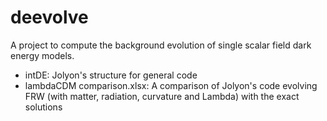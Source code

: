 deevolve
========

A project to compute the background evolution of single scalar field dark energy models.

* intDE: Jolyon's structure for general code
* lambdaCDM comparison.xlsx: A comparison of Jolyon's code evolving FRW (with matter, radiation, curvature and Lambda) with the exact solutions

